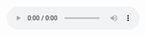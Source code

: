 
<audio controls>
<source src="Farin Sako 1.mp3" type audio="audio/mp3">

<audio controls>
<source src="Farin Sako 2.mp3" type audio="audio/mp3">

<audio controls>
<source src="Farin Sako 3.mp3" type audio="audio/mp3">

<audio controls>
<source src="Farin Sako 4.mp3" type audio="audio/mp3">